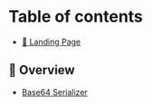 # Table of contents

* [👋 Landing Page](README.md)

## 👀 Overview

* [Base64 Serializer](overview/base64-serializer.md)
